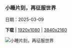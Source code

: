 ### 小睡片刻，再征服世界

日期：2025-03-09

**下载**  |  [1920x1080](https://cn.bing.com/th?id=OHR.NappingLion_ZH-CN1214312983_1920x1080.jpg)  |  [3840x2160](https://cn.bing.com/th?id=OHR.NappingLion_ZH-CN1214312983_UHD.jpg)

![小睡片刻，再征服世界](https://cn.bing.com/th?id=OHR.NappingLion_ZH-CN1214312983_1920x1080.jpg "在伊沙沙区里正在睡觉的狮子，伊丽莎白女王国家公园，乌干达 (© Gunter Nuyts/Getty Images)")

